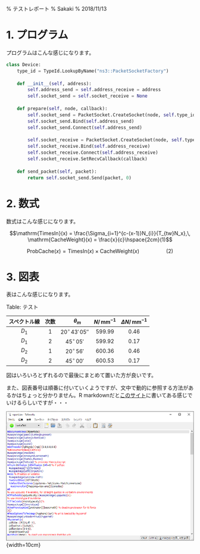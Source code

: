 % テストレポート
% Sakaki
% 2018/11/13

# 1. プログラム

プログラムはこんな感じになります。

```python
class Device:
    type_id = TypeId.LookupByName("ns3::PacketSocketFactory")

    def __init__(self, address):
        self.address_send = self.address_receive = address
        self.socket_send = self.socket_receive = None
    
    def prepare(self, node, callback):
        self.socket_send = PacketSocket.CreateSocket(node, self.type_id)
        self.socket_send.Bind(self.address_send)
        self.socket_send.Connect(self.address_send)

        self.socket_receive = PacketSocket.CreateSocket(node, self.type_id)
        self.socket_receive.Bind(self.address_receive)
        self.socket_receive.Connect(self.address_receive)
        self.socket_receive.SetRecvCallback(callback)
    
    def send_packet(self, packet):
        return self.socket_send.Send(packet, 0)
```

# 2. 数式

数式はこんな感じになります。

$$\mathrm{TimesIn}(x) = \frac{\Sigma_{i=1}^{c-(x-1)}N_{i}}{T_{tw}N_x},\, \mathrm{CacheWeight}(x) = \frac{x}{c}\hspace{2cm}(1)$$

$$\mathrm{ProbCache}(x) = \mathrm{TimesIn}(x) \times \mathrm{CacheWeight}(x)\hspace{2cm}(2)$$

# 3. 図表

表はこんな感じになります。

Table: テスト

|スペクトル線|次数|　$\theta_m$　|$N / \,\mathrm{mm^{-1}}$|$\Delta N / \,\mathrm{mm^{-1}}$|
|:-:|:-:|:-:|:-:|:-:|
|$D_1$|1|$20^{\circ}\,43'\,05''$|$599.99$|$0.46$|
|$D_1$|2|$45^{\circ}\,05'$|$599.92$|$0.17$|
|$D_2$|1|$20^{\circ}\,56'$|$600.36$|$0.46$|
|$D_2$|2|$45^{\circ}\,00'$|$600.53$|$0.17$|

図はいろいろとずれるので最後にまとめて置いた方が良いです。

また、図表番号は順番に付いていくようですが、文中で動的に参照する方法があるかはちょっと分かりません。R markdownだと[このサイト](https://rmarkdown.rstudio.com/authoring_basics.html)に書いてある感じでいけるらしいですが・・・

![テストの図](fig1.png){width=10cm}
